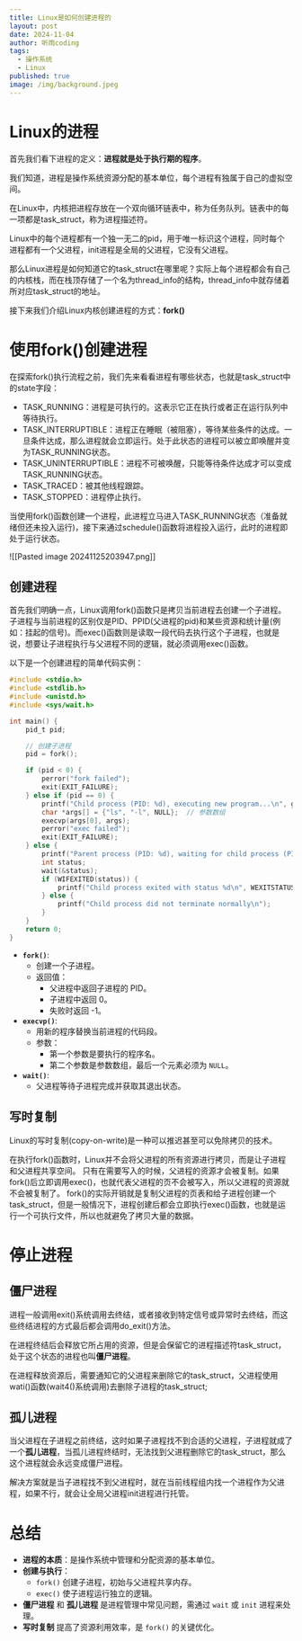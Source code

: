 ```yaml
---
title: Linux是如何创建进程的
layout: post
date: 2024-11-04
author: 听雨coding
tags:
  - 操作系统
  - Linux
published: true
image: /img/background.jpeg
---
```


# Linux的进程

首先我们看下进程的定义：**进程就是处于执行期的程序**。

我们知道，进程是操作系统资源分配的基本单位，每个进程有独属于自己的虚拟空间。

在Linux中，内核把进程存放在一个双向循环链表中，称为任务队列。链表中的每一项都是task_struct，称为进程描述符。

Linux中的每个进程都有一个独一无二的pid，用于唯一标识这个进程，同时每个进程都有一个父进程，init进程是全局的父进程，它没有父进程。

那么Linux进程是如何知道它的task_struct在哪里呢？实际上每个进程都会有自己的内核栈，而在栈顶存储了一个名为thread_info的结构，thread_info中就存储着所对应task_struct的地址。

接下来我们介绍Linux内核创建进程的方式：**fork()**

# 使用fork()创建进程

在探索fork()执行流程之前，我们先来看看进程有哪些状态，也就是task_struct中的state字段：

- TASK_RUNNING：进程是可执行的。这表示它正在执行或者正在运行队列中等待执行。
- TASK_INTERRUPTIBLE：进程正在睡眠（被阻塞），等待某些条件的达成。一旦条件达成，那么进程就会立即运行。处于此状态的进程可以被立即唤醒并变为TASK_RUNNING状态。
- TASK_UNINTERRUPTIBLE：进程不可被唤醒，只能等待条件达成才可以变成TASK_RUNNING状态。
- TASK_TRACED：被其他线程跟踪。
- TASK_STOPPED：进程停止执行。

当使用fork()函数创建一个进程，此进程立马进入TASK_RUNNING状态（准备就绪但还未投入运行)，接下来通过schedule()函数将进程投入运行，此时的进程即处于运行状态。

![[Pasted image 20241125203947.png]]
## 创建进程

首先我们明确一点，Linux调用fork()函数只是拷贝当前进程去创建一个子进程。子进程与当前进程的区别仅是PID、PPID(父进程的pid)和某些资源和统计量(例如：挂起的信号)。而exec()函数则是读取一段代码去执行这个子进程，也就是说，想要让子进程执行与父进程不同的逻辑，就必须调用exec()函数。

以下是一个创建进程的简单代码实例：
```c
#include <stdio.h>
#include <stdlib.h>
#include <unistd.h>
#include <sys/wait.h>

int main() {
    pid_t pid;

    // 创建子进程
    pid = fork();

    if (pid < 0) {
        perror("fork failed");
        exit(EXIT_FAILURE);
    } else if (pid == 0) {
        printf("Child process (PID: %d), executing new program...\n", getpid());
        char *args[] = {"ls", "-l", NULL};  // 参数数组
        execvp(args[0], args);
        perror("exec failed");
        exit(EXIT_FAILURE);
    } else {
        printf("Parent process (PID: %d), waiting for child process (PID: %d)...\n", getpid(), pid);
        int status;
        wait(&status); 
        if (WIFEXITED(status)) {
            printf("Child process exited with status %d\n", WEXITSTATUS(status));
        } else {
            printf("Child process did not terminate normally\n");
        }
    }
    return 0;
}

```
- **`fork()`**:
    - 创建一个子进程。
    - 返回值：
        - 父进程中返回子进程的 PID。
        - 子进程中返回 0。
        - 失败时返回 -1。
- **`execvp()`**:
    - 用新的程序替换当前进程的代码段。
    - 参数：
        - 第一个参数是要执行的程序名。
        - 第二个参数是参数数组，最后一个元素必须为 `NULL`。
- **`wait()`**:
    - 父进程等待子进程完成并获取其退出状态。

## 写时复制

Linux的写时复制(copy-on-write)是一种可以推迟甚至可以免除拷贝的技术。

在执行fork()函数时，Linux并不会将父进程的所有资源进行拷贝，而是让子进程和父进程共享空间。
只有在需要写入的时候，父进程的资源才会被复制。如果fork()后立即调用exec()，也就代表父进程的页不会被写入，所以父进程的资源就不会被复制了。
fork()的实际开销就是复制父进程的页表和给子进程创建一个task_struct，但是一般情况下，进程创建后都会立即执行exec()函数，也就是运行一个可执行文件，所以也就避免了拷贝大量的数据。

# 停止进程

## 僵尸进程

进程一般调用exit()系统调用去终结，或者接收到特定信号或异常时去终结，而这些终结进程的方式最后都会调用do_exit()方法。

在进程终结后会释放它所占用的资源，但是会保留它的进程描述符task_struct，处于这个状态的进程也叫**僵尸进程**。

在进程释放资源后，需要通知它的父进程来删除它的task_struct，父进程使用wati()函数(wait4()系统调用)去删除子进程的task_struct;

## 孤儿进程

当父进程在子进程之前终结，这时如果子进程找不到合适的父进程，子进程就成了一个**孤儿进程**，当孤儿进程终结时，无法找到父进程删除它的task_struct，那么这个进程就会永远变成僵尸进程。

解决方案就是当子进程找不到父进程时，就在当前线程组内找一个进程作为父进程，如果不行，就会让全局父进程init进程进行托管。

# 总结

- **进程的本质**：是操作系统中管理和分配资源的基本单位。
- **创建与执行**：
    - `fork()` 创建子进程，初始与父进程共享内存。
    - `exec()` 使子进程运行独立的逻辑。
- **僵尸进程** 和 **孤儿进程** 是进程管理中常见问题，需通过 `wait` 或 `init` 进程来处理。
- **写时复制** 提高了资源利用效率，是 `fork()` 的关键优化。



